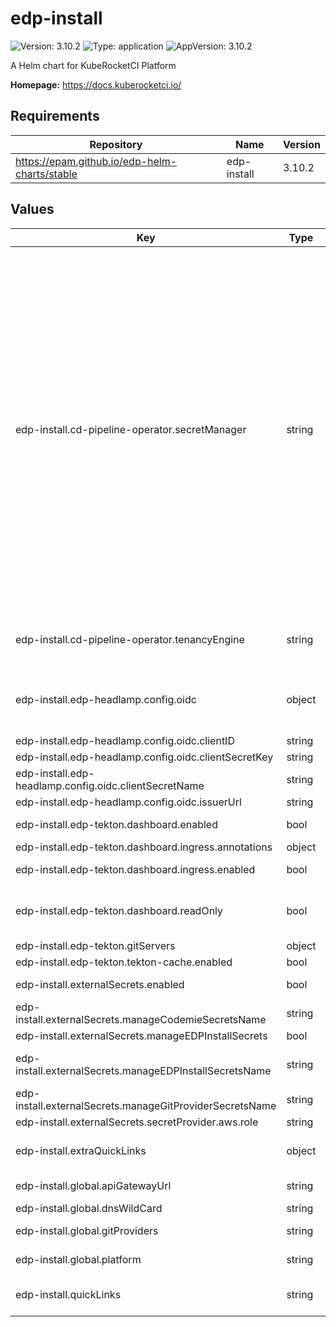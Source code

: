 # edp-install

![Version: 3.10.2](https://img.shields.io/badge/Version-3.10.2-informational?style=flat-square) ![Type: application](https://img.shields.io/badge/Type-application-informational?style=flat-square) ![AppVersion: 3.10.2](https://img.shields.io/badge/AppVersion-3.10.2-informational?style=flat-square)

A Helm chart for KubeRocketCI Platform

**Homepage:** <https://docs.kuberocketci.io/>

## Requirements

| Repository | Name | Version |
|------------|------|---------|
| https://epam.github.io/edp-helm-charts/stable | edp-install | 3.10.2 |

## Values

| Key | Type | Default | Description |
|-----|------|---------|-------------|
| edp-install.cd-pipeline-operator.secretManager | string | `"own"` | Flag indicating whether the operator should manage secrets for stages. This parameter controls the provisioning of the 'regcred' secret within deployed environments, facilitating access to private container registries. Set the parameter to "none" under the following conditions:   - If 'global.dockerRegistry.type=ecr' and IRSA is enabled, or   - If 'global.dockerRegistry.type=openshift'. For private registries, choose the most appropriate method to provide credentials to deployed environments. Refer to the guide for managing container registries (https://docs.kuberocketci.io/docs/user-guide/manage-container-registries). Possible values: own/eso/none.   - own: Copies the secret once from the parent namespace, without subsequent reconciliation. If updated in the parent namespace, manual updating in all created namespaces is required.   - eso: The secret will be managed by the External Secrets Operator (requires installation and configuration in the cluster: https://docs.kuberocketci.io/docs/operator-guide/secrets-management/install-external-secrets-operator).   - none: Disables secrets management logic. |
| edp-install.cd-pipeline-operator.tenancyEngine | string | `"none"` | Defines the type of the tenant engine that can be "none", "kiosk" or "capsule"; for Stages with external cluster tenancyEngine will be ignored. Default: none |
| edp-install.edp-headlamp.config.oidc | object | `{"clientID":"shared","clientSecretKey":"clientSecret","clientSecretName":"keycloak-client-headlamp-secret","enabled":true,"issuerUrl":""}` | For detailed instructions, refer to: https://epam.github.io/edp-install/operator-guide/configure-keycloak-oidc-eks/, https://epam.github.io/edp-install/operator-guide/headlamp-oidc/ |
| edp-install.edp-headlamp.config.oidc.clientID | string | `"shared"` | OIDC client ID |
| edp-install.edp-headlamp.config.oidc.clientSecretKey | string | `"clientSecret"` | OIDC client secret key |
| edp-install.edp-headlamp.config.oidc.clientSecretName | string | `"keycloak-client-headlamp-secret"` | OIDC client secret name |
| edp-install.edp-headlamp.config.oidc.issuerUrl | string | `""` | Azure Entra: https://sts.windows.net/<tenant-id>/ |
| edp-install.edp-tekton.dashboard.enabled | bool | `true` | https://epam.github.io/edp-install/operator-guide/oauth2-proxy/ |
| edp-install.edp-tekton.dashboard.ingress.annotations | object | `{}` | Annotations for Ingress resource |
| edp-install.edp-tekton.dashboard.ingress.enabled | bool | `true` | Deploy EDP Dashboard ingress as a part of pipeline library when true. Default: true |
| edp-install.edp-tekton.dashboard.readOnly | bool | `false` | Define mode for Tekton Dashboard. Enable/disaable capability to create/modify/remove Tekton objects via Tekton Dashboard. Default: false. |
| edp-install.edp-tekton.gitServers | object | `{}` |  |
| edp-install.edp-tekton.tekton-cache.enabled | bool | `true` |  |
| edp-install.externalSecrets.enabled | bool | `false` | Configure External Secrets for EDP platform. Deploy SecretStore. Default: false |
| edp-install.externalSecrets.manageCodemieSecretsName | string | `"/edp/codemie-secrets"` |  |
| edp-install.externalSecrets.manageEDPInstallSecrets | bool | `true` |  |
| edp-install.externalSecrets.manageEDPInstallSecretsName | string | `"/edp/deploy-secrets"` | Value name in AWS ParameterStore or AWS SecretsManager. Used when manageEDPInstallSecrets is true |
| edp-install.externalSecrets.manageGitProviderSecretsName | string | `"/edp/git-provider-secrets"` |  |
| edp-install.externalSecrets.secretProvider.aws.role | string | `"arn:aws:iam::012345678910:role/AWSIRSA_Shared_ExternalSecretOperatorAccess"` |  |
| edp-install.extraQuickLinks | object | `{}` | Define extra Quick Links, more details: https://github.com/epam/edp-codebase-operator/ |
| edp-install.global.apiGatewayUrl | string | `""` | API Gateway URL configuration for Widget Functionality |
| edp-install.global.dnsWildCard | string | `"example.com"` | a cluster DNS wildcard name |
| edp-install.global.gitProviders | string | `nil` | Can be gerrit, github or gitlab. By default: github |
| edp-install.global.platform | string | `"kubernetes"` | platform type that can be "kubernetes" or "openshift" |
| edp-install.quickLinks | string | `` | Define platform Quick Links, more details: https://github.com/epam/edp-codebase-operator/ |

